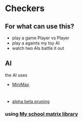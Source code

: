 # Checkers

## For what can use this?
* play a game Player vs Player
* play a againts my toy AI 
* watch two AIs battle it out

## AI
the AI uses
* [MiniMax](https://en.wikipedia.org/wiki/Minimax) 
#
* [alpha beta pruning](https://en.wikipedia.org/wiki/Alpha%E2%80%93beta_pruning) 
### using [My school matrix library]( http://vyuka.gyarab.cz/kahoun/download/ArabTools/) 
